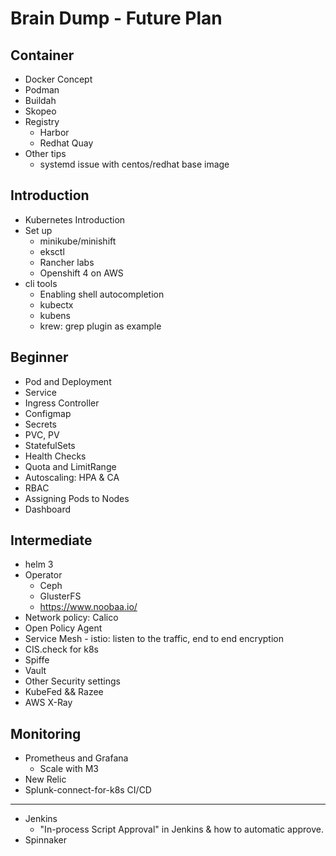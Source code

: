 Brain Dump - Future Plan
========================

Container
----------

- Docker Concept
- Podman
- Buildah
- Skopeo
- Registry
  - Harbor
  - Redhat Quay
- Other tips
  - systemd issue with centos/redhat base image

Introduction
------------

- Kubernetes Introduction
- Set up
  - minikube/minishift
  - eksctl
  - Rancher labs
  - Openshift 4 on AWS
- cli tools
  - Enabling shell autocompletion
  - kubectx
  - kubens
  - krew: grep plugin as example

Beginner
--------

- Pod and Deployment
- Service
- Ingress Controller
- Configmap
- Secrets
- PVC, PV
- StatefulSets
- Health Checks
- Quota and LimitRange
- Autoscaling: HPA & CA
- RBAC
- Assigning Pods to Nodes
- Dashboard

Intermediate
------------

- helm 3
- Operator
  - Ceph
  - GlusterFS
  - https://www.noobaa.io/
- Network policy: Calico
- Open Policy Agent
- Service Mesh - istio: listen to the traffic, end to end encryption
- CIS.check for k8s
- Spiffe
- Vault
- Other Security settings
- KubeFed && Razee
- AWS X-Ray

Monitoring
----------

- Prometheus and Grafana
  - Scale with M3
- New Relic
- Splunk-connect-for-k8s
CI/CD
-----

- Jenkins
  - "In-process Script Approval" in Jenkins & how to automatic approve.
- Spinnaker
